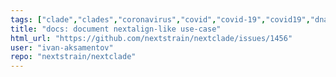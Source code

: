 ```yaml
---
tags: ["clade","clades","coronavirus","covid","covid-19","covid19","dna","docs","help-wanted","influenza","ncov","neherlab","next-generation-sequencing","nextstrain","research","rna","sars-cov-2","science","sequences","sequencing","strain","virus"]
title: "docs: document nextalign-like use-case"
html_url: "https://github.com/nextstrain/nextclade/issues/1456"
user: "ivan-aksamentov"
repo: "nextstrain/nextclade"
---
```


